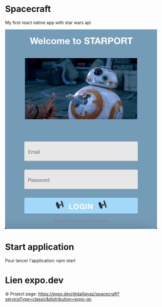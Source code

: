 # Spacecraft

My first react native app with star wars api 

![alt text](https://github.com/DalilaYaz/spacecraft/blob/main/Capture.png?raw=true)

# Start application

Pour lancer l'application: npm start

# Lien expo.dev
⚙️   Project page: https://expo.dev/@dalilayaz/spacecraft?serviceType=classic&distribution=expo-go
